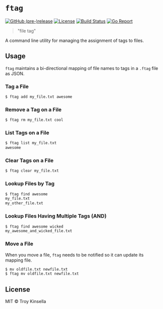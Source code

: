 # `ftag`

[![GitHub (pre-)release](https://img.shields.io/github/release/troykinsella/ftaG/all.svg)](https://github.com/troykinsella/ftag/releases)
[![License](https://img.shields.io/github/license/troykinsella/ftag.svg)](https://github.com/troykinsella/ftag/blob/master/LICENSE)
[![Build Status](https://travis-ci.org/troykinsella/ftag.svg?branch=master)](https://travis-ci.org/troykinsella/ftag)
[![Go Report](https://goreportcard.com/badge/github.com/troykinsella/ftag)](https://goreportcard.com/report/github.com/troykinsella/ftag)

> "file tag"

A command line utility for managing the assignment of tags to files.

## Usage

`ftag` maintains a bi-directional mapping of file names to tags in a `.ftag` file as JSON.

### Tag a File

```bash
$ ftag add my_file.txt awesome
```

### Remove a Tag on a File

```bash
$ ftag rm my_file.txt cool
```

### List Tags on a File

```bash
$ ftag list my_file.txt
awesome
```

### Clear Tags on a File

```bash
$ ftag clear my_file.txt
```

### Lookup Files by Tag

```bash
$ ftag find awesome
my_file.txt
my_other_file.txt
```

### Lookup Files Having Multiple Tags (AND)

```bash
$ ftag find awesome wicked
my_awesome_and_wicked_file.txt
```

### Move a File

When you move a file, `ftag` needs to be notified so it can update its mapping file.

```bash
$ mv oldfile.txt newfile.txt
$ ftag mv oldfile.txt newfile.txt
```

## License

MIT © Troy Kinsella
